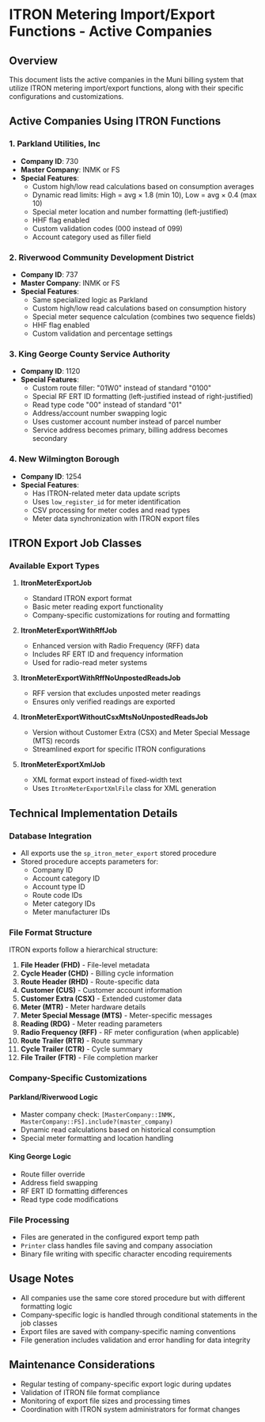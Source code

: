 # ITRON Metering Import/Export Functions - Active Companies

## Overview
This document lists the active companies in the Muni billing system that utilize ITRON metering import/export functions, along with their specific configurations and customizations.

## Active Companies Using ITRON Functions

### 1. Parkland Utilities, Inc
- **Company ID**: 730
- **Master Company**: INMK or FS
- **Special Features**:
  - Custom high/low read calculations based on consumption averages
  - Dynamic read limits: High = avg × 1.8 (min 10), Low = avg × 0.4 (max 10)
  - Special meter location and number formatting (left-justified)
  - HHF flag enabled
  - Custom validation codes (000 instead of 099)
  - Account category used as filler field

### 2. Riverwood Community Development District  
- **Company ID**: 737
- **Master Company**: INMK or FS
- **Special Features**:
  - Same specialized logic as Parkland
  - Custom high/low read calculations based on consumption history
  - Special meter sequence calculation (combines two sequence fields)
  - HHF flag enabled
  - Custom validation and percentage settings

### 3. King George County Service Authority
- **Company ID**: 1120
- **Special Features**:
  - Custom route filler: "01W0" instead of standard "0100"
  - Special RF ERT ID formatting (left-justified instead of right-justified)
  - Read type code "00" instead of standard "01"
  - Address/account number swapping logic
  - Uses customer account number instead of parcel number
  - Service address becomes primary, billing address becomes secondary

### 4. New Wilmington Borough
- **Company ID**: 1254
- **Special Features**:
  - Has ITRON-related meter data update scripts
  - Uses `low_register_id` for meter identification
  - CSV processing for meter codes and read types
  - Meter data synchronization with ITRON export files

## ITRON Export Job Classes

### Available Export Types

1. **ItronMeterExportJob**
   - Standard ITRON export format
   - Basic meter reading export functionality
   - Company-specific customizations for routing and formatting

2. **ItronMeterExportWithRffJob** 
   - Enhanced version with Radio Frequency (RFF) data
   - Includes RF ERT ID and frequency information
   - Used for radio-read meter systems

3. **ItronMeterExportWithRffNoUnpostedReadsJob**
   - RFF version that excludes unposted meter readings
   - Ensures only verified readings are exported

4. **ItronMeterExportWithoutCsxMtsNoUnpostedReadsJob**
   - Version without Customer Extra (CSX) and Meter Special Message (MTS) records
   - Streamlined export for specific ITRON configurations

5. **ItronMeterExportXmlJob**
   - XML format export instead of fixed-width text
   - Uses `ItronMeterExportXmlFile` class for XML generation

## Technical Implementation Details

### Database Integration
- All exports use the `sp_itron_meter_export` stored procedure
- Stored procedure accepts parameters for:
  - Company ID
  - Account category ID
  - Account type ID  
  - Route code IDs
  - Meter category IDs
  - Meter manufacturer IDs

### File Format Structure
ITRON exports follow a hierarchical structure:
1. **File Header (FHD)** - File-level metadata
2. **Cycle Header (CHD)** - Billing cycle information
3. **Route Header (RHD)** - Route-specific data
4. **Customer (CUS)** - Customer account information
5. **Customer Extra (CSX)** - Extended customer data
6. **Meter (MTR)** - Meter hardware details
7. **Meter Special Message (MTS)** - Meter-specific messages
8. **Reading (RDG)** - Meter reading parameters
9. **Radio Frequency (RFF)** - RF meter configuration (when applicable)
10. **Route Trailer (RTR)** - Route summary
11. **Cycle Trailer (CTR)** - Cycle summary
12. **File Trailer (FTR)** - File completion marker

### Company-Specific Customizations

#### Parkland/Riverwood Logic
- Master company check: `[MasterCompany::INMK, MasterCompany::FS].include?(master_company)`
- Dynamic read calculations based on historical consumption
- Special meter formatting and location handling

#### King George Logic  
- Route filler override
- Address field swapping
- RF ERT ID formatting differences
- Read type code modifications

### File Processing
- Files are generated in the configured export temp path
- `Printer` class handles file saving and company association
- Binary file writing with specific character encoding requirements

## Usage Notes

- All companies use the same core stored procedure but with different formatting logic
- Company-specific logic is handled through conditional statements in the job classes
- Export files are saved with company-specific naming conventions
- File generation includes validation and error handling for data integrity

## Maintenance Considerations

- Regular testing of company-specific export logic during updates
- Validation of ITRON file format compliance
- Monitoring of export file sizes and processing times
- Coordination with ITRON system administrators for format changes